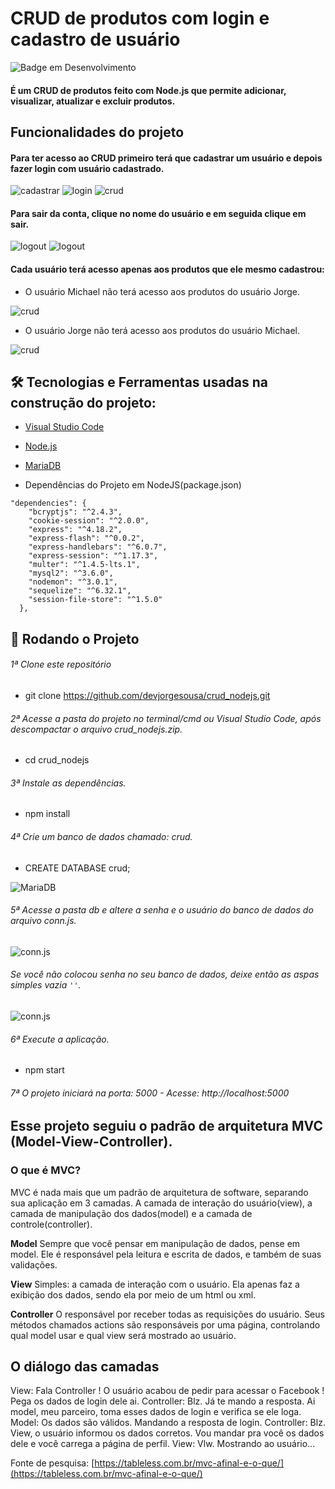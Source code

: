 # CRUD de produtos com login e cadastro de usuário

![Badge em Desenvolvimento](http://img.shields.io/static/v1?label=STATUS&message=EM%20DESENVOLVIMENTO&color=GREEN&style=for-the-badge)

#### É um CRUD de produtos feito com Node.js que permite adicionar, visualizar, atualizar e excluir produtos. 

## Funcionalidades do projeto

#### Para ter acesso ao CRUD primeiro terá que cadastrar um usuário e depois fazer login com usuário cadastrado.

![cadastrar](./Screenshots/cadastrar.png)
![login](./Screenshots/login.png)
![crud](./Screenshots/crud.png)

#### Para sair da conta, clique no nome do usuário e em seguida clique em sair.

![logout](./Screenshots/logout.png)
![logout](./Screenshots/logout2.png)

#### Cada usuário terá acesso apenas aos produtos que ele mesmo cadastrou: 

* O usuário Michael não terá acesso aos produtos do usuário Jorge.

![crud](./Screenshots/crud2.png)

* O usuário Jorge não terá acesso aos produtos do usuário Michael.

![crud](./Screenshots/crud3.png)

## 🛠 Tecnologias e Ferramentas usadas na construção do projeto:

- [Visual Studio Code](https://code.visualstudio.com/)

- [Node.js](https://nodejs.org/en/)
- [MariaDB](https://mariadb.org/)
- Dependências do Projeto em NodeJS(package.json)  
```
"dependencies": {
    "bcryptjs": "^2.4.3",
    "cookie-session": "^2.0.0",
    "express": "^4.18.2",
    "express-flash": "^0.0.2",
    "express-handlebars": "^6.0.7",
    "express-session": "^1.17.3",
    "multer": "^1.4.5-lts.1",
    "mysql2": "^3.6.0",
    "nodemon": "^3.0.1",
    "sequelize": "^6.32.1",
    "session-file-store": "^1.5.0"
  },
```

## 🎲 Rodando o Projeto 

###### 1ª Clone este repositório
* git clone https://github.com/devjorgesousa/crud_nodejs.git

###### 2ª Acesse a pasta do projeto no terminal/cmd ou Visual Studio Code, após descompactar o arquivo crud_nodejs.zip.
* cd crud_nodejs

###### 3ª Instale as dependências.
* npm install

###### 4ª Crie um banco de dados chamado: crud.
* CREATE DATABASE crud;

![MariaDB](./Screenshots/mariadb.png)

###### 5ª Acesse a pasta db e altere a senha e o usuário do banco de dados do arquivo conn.js.

![conn.js](./Screenshots/conn.png)

###### Se você não colocou senha no seu banco de dados, deixe então as aspas simples vazia ```''```.

![conn.js](./Screenshots/conn2.png)

###### 6ª Execute a aplicação.
* npm start

###### 7ª O projeto iniciará na porta: 5000 - Acesse: http://localhost:5000

## Esse projeto seguiu o padrão de arquitetura MVC (Model-View-Controller).

### O que é MVC?

MVC é nada mais que um padrão de arquitetura de software, separando sua aplicação em 3 camadas. A camada de interação do usuário(view), a camada de manipulação dos dados(model) e a camada de controle(controller).

**Model**
Sempre que você pensar em manipulação de dados, pense em model. Ele é responsável pela leitura e escrita de dados, e também de suas validações.

**View**
Simples: a camada de interação com o usuário. Ela apenas faz a  exibição dos dados, sendo ela por meio de um html ou xml.

**Controller**
O responsável por receber todas as requisições do usuário. Seus métodos chamados actions são responsáveis por uma página, controlando qual model usar e qual view será mostrado ao usuário.

## O diálogo das camadas

View: Fala Controller ! O usuário acabou de pedir para acessar o Facebook ! Pega os dados de login dele ai. Controller: Blz. Já te mando a resposta. Ai model, meu parceiro, toma esses dados de login e verifica se ele loga. Model: Os dados são válidos. Mandando a resposta de login. Controller: Blz. View, o usuário informou os dados corretos. Vou mandar pra você os dados dele e você carrega a página de perfil. View: Vlw. Mostrando ao usuário…

Fonte de pesquisa: [https://tableless.com.br/mvc-afinal-e-o-que/](https://tableless.com.br/mvc-afinal-e-o-que/)

